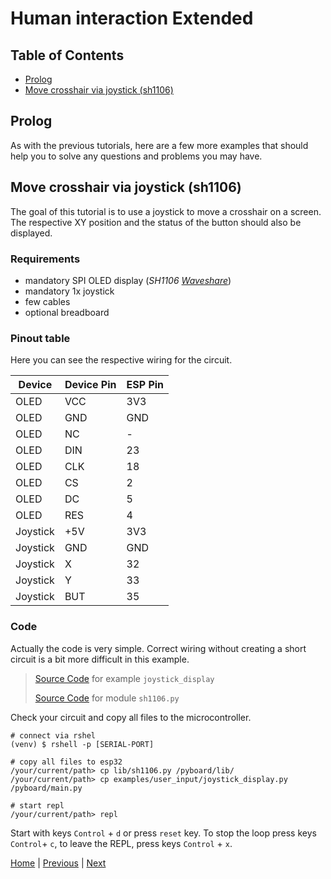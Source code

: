 # Human interaction Extended

## Table of Contents

- [Prolog](#prolog)
- [Move crosshair via joystick (sh1106)](#move-crosshair-via-joystick-sh1106)

## Prolog

As with the previous tutorials, here are a few more examples that should help you to solve any questions and problems you may have.

## Move crosshair via joystick (sh1106)

The goal of this tutorial is to use a joystick to move a crosshair on a screen. The respective XY position and the status of the button should also be displayed.

### Requirements

- mandatory SPI OLED display (_SH1106 [Waveshare](https://www.waveshare.com/1.3inch-oled-a.htm)_)
- mandatory 1x joystick
- few cables
- optional breadboard

### Pinout table

Here you can see the respective wiring for the circuit.

| Device   | Device Pin | ESP Pin |
|----------|------------|---------|
| OLED     | VCC        | 3V3     |
| OLED     | GND        | GND     |
| OLED     | NC         | -       |
| OLED     | DIN        | 23      |
| OLED     | CLK        | 18      |
| OLED     | CS         | 2       |
| OLED     | DC         | 5       |
| OLED     | RES        | 4       |
| Joystick | +5V        | 3V3     |
| Joystick | GND        | GND     |
| Joystick | X          | 32      |
| Joystick | Y          | 33      |
| Joystick | BUT        | 35      |

### Code

Actually the code is very simple. Correct wiring without creating a short circuit is a bit more difficult in this example.

> [Source Code](../examples/user_input/joystick_display.py) for example `joystick_display`
> 
> [Source Code](../lib/sh1106.py) for module `sh1106.py`

Check your circuit and copy all files to the microcontroller.

```shell
# connect via rshel
(venv) $ rshell -p [SERIAL-PORT]

# copy all files to esp32
/your/current/path> cp lib/sh1106.py /pyboard/lib/
/your/current/path> cp examples/user_input/joystick_display.py /pyboard/main.py

# start repl
/your/current/path> repl
```

Start with keys `Control` + `d` or press `reset` key. To stop the loop press keys `Control`+ `c`, to leave the REPL, press keys `Control` + `x`.

[Home](https://github.com/Lupin3000/ESP) | [Previous](./013_human_interaction_tutorials.md) | [Next](./014_sensor_tutorials.md)
